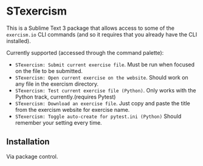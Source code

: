 # STexercism

This is a Sublime Text 3 package that allows access to some of the `exercism.io` CLI commands (and so it requires that you already have the CLI installed).

Currently supported (accessed through the command palette):
- `STexercism: Submit current exercise file`. Must be run when focused on the file to be submitted.
- `STexercism: Open current exercise on the website`. Should work on any file in the exercism directory.
- `STexercism: Test current exercise file (Python)`. Only works with the Python track, currently.(requires Pytest)
- `STexercism: Download an exercise file`. Just copy and paste the title from the exercism website for exercise name.
- `STexercism: Toggle auto-create for pytest.ini (Python)` Should remember your setting every time.
## Installation

Via package control.
